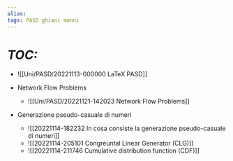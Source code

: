 ```yaml
---
alias:
tags: PASD ghiani manni
---
```


# *TOC:*

- ![[Uni/PASD/20221113-000000 LaTeX PASD]]

- Network Flow Problems
	- ![[Uni/PASD/20221121-142023 Network Flow Problems]]

- Generazione pseudo-casuale di numeri
	- ![[20221114-182232 In cosa consiste la generazione pseudo-casuale di numeri]]
	- ![[20221114-205101 Congreuntal Linear Generator (CLG)]]
	- ![[20221114-211746 Cumulative distribution function (CDF)]]